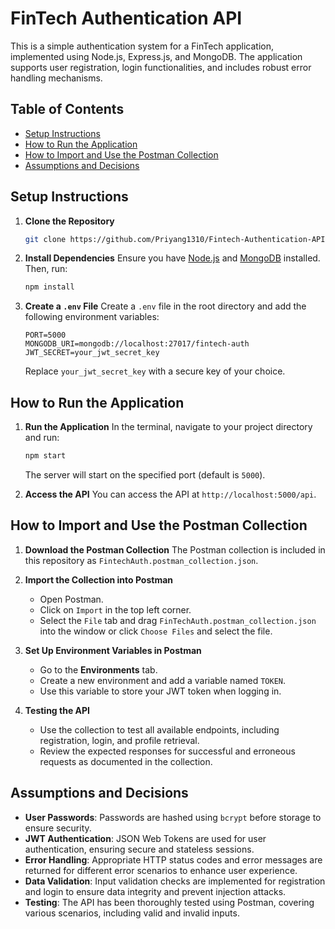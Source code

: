 
# FinTech Authentication API

This is a simple authentication system for a FinTech application, implemented using Node.js, Express.js, and MongoDB. The application supports user registration, login functionalities, and includes robust error handling mechanisms.

## Table of Contents

- [Setup Instructions](#setup-instructions)
- [How to Run the Application](#how-to-run-the-application)
- [How to Import and Use the Postman Collection](#how-to-import-and-use-the-postman-collection)
- [Assumptions and Decisions](#assumptions-and-decisions)

## Setup Instructions

1. **Clone the Repository**
   ```bash
   git clone https://github.com/Priyang1310/Fintech-Authentication-API.git
   ```

2. **Install Dependencies**
   Ensure you have [Node.js](https://nodejs.org/) and [MongoDB](https://www.mongodb.com/) installed. Then, run:
   ```bash
   npm install
   ```

3. **Create a `.env` File**
   Create a `.env` file in the root directory and add the following environment variables:
   ```plaintext
   PORT=5000
   MONGODB_URI=mongodb://localhost:27017/fintech-auth
   JWT_SECRET=your_jwt_secret_key
   ```

   Replace `your_jwt_secret_key` with a secure key of your choice.

## How to Run the Application

1. **Run the Application**
   In the terminal, navigate to your project directory and run:
   ```bash
   npm start
   ```
   The server will start on the specified port (default is `5000`).

2. **Access the API**
   You can access the API at `http://localhost:5000/api`.

## How to Import and Use the Postman Collection

1. **Download the Postman Collection**
   The Postman collection is included in this repository as `FintechAuth.postman_collection.json`.

2. **Import the Collection into Postman**
   - Open Postman.
   - Click on `Import` in the top left corner.
   - Select the `File` tab and drag `FinTechAuth.postman_collection.json` into the window or click `Choose Files` and select the file.

3. **Set Up Environment Variables in Postman**
   - Go to the **Environments** tab.
   - Create a new environment and add a variable named `TOKEN`.
   - Use this variable to store your JWT token when logging in.

4. **Testing the API**
   - Use the collection to test all available endpoints, including registration, login, and profile retrieval.
   - Review the expected responses for successful and erroneous requests as documented in the collection.

## Assumptions and Decisions

- **User Passwords**: Passwords are hashed using `bcrypt` before storage to ensure security.
- **JWT Authentication**: JSON Web Tokens are used for user authentication, ensuring secure and stateless sessions.
- **Error Handling**: Appropriate HTTP status codes and error messages are returned for different error scenarios to enhance user experience.
- **Data Validation**: Input validation checks are implemented for registration and login to ensure data integrity and prevent injection attacks.
- **Testing**: The API has been thoroughly tested using Postman, covering various scenarios, including valid and invalid inputs.
